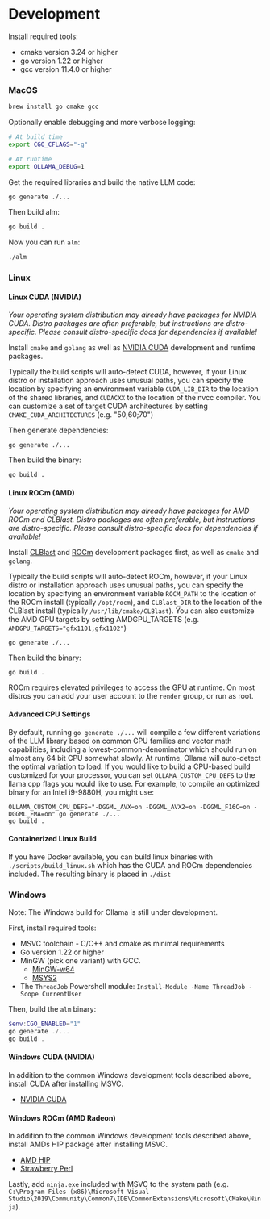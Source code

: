 # Development

Install required tools:

- cmake version 3.24 or higher
- go version 1.22 or higher
- gcc version 11.4.0 or higher

### MacOS

```bash
brew install go cmake gcc
```

Optionally enable debugging and more verbose logging:

```bash
# At build time
export CGO_CFLAGS="-g"

# At runtime
export OLLAMA_DEBUG=1
```

Get the required libraries and build the native LLM code:

```bash
go generate ./...
```

Then build alm:

```bash
go build .
```

Now you can run `alm`:

```bash
./alm
```

### Linux

#### Linux CUDA (NVIDIA)

_Your operating system distribution may already have packages for NVIDIA CUDA. Distro packages are often preferable, but instructions are distro-specific. Please consult distro-specific docs for dependencies if available!_

Install `cmake` and `golang` as well as [NVIDIA CUDA](https://developer.nvidia.com/cuda-downloads)
development and runtime packages.

Typically the build scripts will auto-detect CUDA, however, if your Linux distro
or installation approach uses unusual paths, you can specify the location by
specifying an environment variable `CUDA_LIB_DIR` to the location of the shared
libraries, and `CUDACXX` to the location of the nvcc compiler. You can customize
a set of target CUDA architectures by setting `CMAKE_CUDA_ARCHITECTURES` (e.g. "50;60;70")

Then generate dependencies:

```
go generate ./...
```

Then build the binary:

```
go build .
```

#### Linux ROCm (AMD)

_Your operating system distribution may already have packages for AMD ROCm and CLBlast. Distro packages are often preferable, but instructions are distro-specific. Please consult distro-specific docs for dependencies if available!_

Install [CLBlast](https://github.com/CNugteren/CLBlast/blob/master/doc/installation.md) and [ROCm](https://rocm.docs.amd.com/en/latest/) development packages first, as well as `cmake` and `golang`.

Typically the build scripts will auto-detect ROCm, however, if your Linux distro
or installation approach uses unusual paths, you can specify the location by
specifying an environment variable `ROCM_PATH` to the location of the ROCm
install (typically `/opt/rocm`), and `CLBlast_DIR` to the location of the
CLBlast install (typically `/usr/lib/cmake/CLBlast`). You can also customize
the AMD GPU targets by setting AMDGPU_TARGETS (e.g. `AMDGPU_TARGETS="gfx1101;gfx1102"`)

```
go generate ./...
```

Then build the binary:

```
go build .
```

ROCm requires elevated privileges to access the GPU at runtime. On most distros you can add your user account to the `render` group, or run as root.

#### Advanced CPU Settings

By default, running `go generate ./...` will compile a few different variations
of the LLM library based on common CPU families and vector math capabilities,
including a lowest-common-denominator which should run on almost any 64 bit CPU
somewhat slowly. At runtime, Ollama will auto-detect the optimal variation to
load. If you would like to build a CPU-based build customized for your
processor, you can set `OLLAMA_CUSTOM_CPU_DEFS` to the llama.cpp flags you would
like to use. For example, to compile an optimized binary for an Intel i9-9880H,
you might use:

```
OLLAMA_CUSTOM_CPU_DEFS="-DGGML_AVX=on -DGGML_AVX2=on -DGGML_F16C=on -DGGML_FMA=on" go generate ./...
go build .
```

#### Containerized Linux Build

If you have Docker available, you can build linux binaries with `./scripts/build_linux.sh` which has the CUDA and ROCm dependencies included. The resulting binary is placed in `./dist`

### Windows

Note: The Windows build for Ollama is still under development.

First, install required tools:

- MSVC toolchain - C/C++ and cmake as minimal requirements
- Go version 1.22 or higher
- MinGW (pick one variant) with GCC.
  - [MinGW-w64](https://www.mingw-w64.org/)
  - [MSYS2](https://www.msys2.org/)
- The `ThreadJob` Powershell module: `Install-Module -Name ThreadJob -Scope CurrentUser`

Then, build the `alm` binary:

```powershell
$env:CGO_ENABLED="1"
go generate ./...
go build .
```

#### Windows CUDA (NVIDIA)

In addition to the common Windows development tools described above, install CUDA after installing MSVC.

- [NVIDIA CUDA](https://docs.nvidia.com/cuda/cuda-installation-guide-microsoft-windows/index.html)


#### Windows ROCm (AMD Radeon)

In addition to the common Windows development tools described above, install AMDs HIP package after installing MSVC.

- [AMD HIP](https://www.amd.com/en/developer/resources/rocm-hub/hip-sdk.html)
- [Strawberry Perl](https://strawberryperl.com/)

Lastly, add `ninja.exe` included with MSVC to the system path (e.g. `C:\Program Files (x86)\Microsoft Visual Studio\2019\Community\Common7\IDE\CommonExtensions\Microsoft\CMake\Ninja`).
